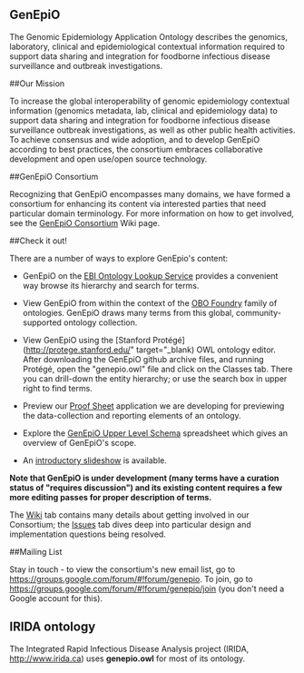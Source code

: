 ## GenEpiO

The Genomic Epidemiology Application Ontology describes the genomics, laboratory, clinical and epidemiological contextual information required to support data sharing and integration for foodborne infectious disease surveillance and outbreak investigations.</h2>

##Our Mission
          
To increase the global interoperability of genomic epidemiology contextual information (genomics metadata, lab, clinical and epidemiology data) to support data sharing and integration for foodborne infectious disease surveillance outbreak investigations, as well as other public health activities. To achieve consensus and wide adoption, and to develop GenEpiO according to best practices, the consortium embraces collaborative development and open use/open source technology.
   
##GenEpiO Consortium

Recognizing that GenEpiO encompasses many domains, we have formed a consortium for enhancing its content via interested parties that need particular domain terminology. For more information on how to get involved, see the [GenEpiO Consortium](https://github.com/GenEpiO/genepio/wiki/GenEpiO-Consortium) Wiki page.

##Check it out!

There are a number of ways to explore GenEpio's content:

- GenEpiO on the [EBI Ontology Lookup Service](https://www.ebi.ac.uk/ols/ontologies/genepio) provides 
    a convenient way browse its hierarchy and search for terms.</li>
  
- View GenEpiO from within the context of the [OBO Foundry](http://obofoundry.org) family of ontologies.
    GenEpiO draws many terms from this global, community-supported ontology collection.</li>
  
- View GenEpiO using the [Stanford Protégé](http://protege.stanford.edu/" target="_blank) OWL ontology editor. After downloading the GenEpiO github archive files, and running Protégé, open the "genepio.owl" file and click on the Classes tab.  There you can drill-down the entity hierarchy; or use the search box in upper right to find terms.
  
- Preview our [Proof Sheet](http://tinyurl.com/uiproofsheet) application we are developing for
    previewing the data-collection and reporting elements of an ontology.
  
- Explore the [GenEpiO Upper Level Schema](https://docs.google.com/spreadsheets/d/1uiM1c9bsQbCLZnhpgeEEWDPKyCudnAAxdl0a1p9fKTU) spreadsheet which gives an overview of GenEpiO's scope.
  
- An [introductory slideshow](https://github.com/GenEpiO/genepio/blob/gh-pages/GenEpiOConsortiumSlideDeckSept2016.pdf) is available.

**Note that GenEpiO is under development (many terms have a curation status of "requires discussion") and its existing
  content requires a few more editing passes for proper description of terms.**
          
The [Wiki](https://github.com/GenEpiO/genepio/wiki) tab contains many details about getting involved in our Consortium; the [Issues](https://github.com/GenEpiO/genepio/issues) tab dives deep into particular design and implementation questions being resolved.

##Mailing List

Stay in touch - to view the consortium's new email list, go to https://groups.google.com/forum/#!forum/genepio. 
  To join, go to https://groups.google.com/forum/#!forum/genepio/join (you don't need a Google account for this).</p>

## IRIDA ontology

The Integrated Rapid Infectious Disease Analysis project (IRIDA, http://www.irida.ca) uses **genepio.owl** for most of its ontology.
